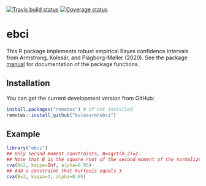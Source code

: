 [![Travis build status](https://travis-ci.org/kolesarm/ebci.svg?branch=master)](https://travis-ci.org/kolesarm/ebci) [![Coverage status](https://codecov.io/gh/kolesarm/ebci/branch/master/graph/badge.svg)](https://codecov.io/github/kolesarm/ebci?branch=master)

# ebci

This R package implements robust empirical Bayes confidence intervals from
Armstrong, Kolesár, and Plagborg-Møller (2020). See the package
[manual](doc/manual.pdf) for documentation of the package functions.

## Installation

You can get the current development version from GitHub:

``` r
install.packages("remotes") # if not installed
remotes::install_github("kolesarm/ebci")
```

## Example

``` r
library("ebci")
## Only second moment constraints, B=sqrt(m_2)=2.
## Note that B is the square root of the second moment of the normalized bias.
cva(B=2, kappa=Inf, alpha=0.05)
## Add a constraint that kurtosis equals 3
cva(B=2, kappa=3, alpha=0.05)
```
